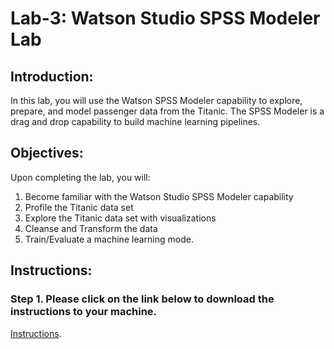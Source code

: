 # Lab-3: Watson Studio SPSS Modeler Lab

## Introduction:

In this lab, you will use the Watson SPSS Modeler capability to explore, prepare, and model passenger data from the Titanic. The SPSS Modeler is a drag and drop capability to build machine learning pipelines.

## Objectives:

Upon completing the lab, you will:

1. Become familiar with the Watson Studio SPSS Modeler capability
2. Profile the Titanic data set
3. Explore the Titanic data set with visualizations
4. Cleanse and Transform the data
5. Train/Evaluate a machine learning mode.

## Instructions:

### Step 1. Please click on the link below to download the instructions to your machine.

[Instructions](https://github.com/bleonardb3/ML_POT_10-29-2020/raw/main/Lab-3/titanic-spss-modeler-edits%207.0.pdf).

